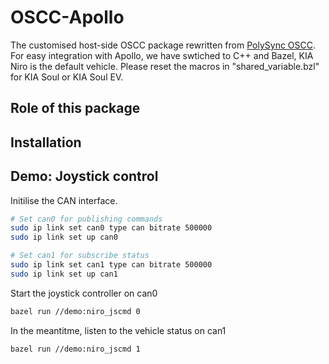 # OSCC-Apollo
The customised host-side OSCC package rewritten from [PolySync OSCC](https://github.com/PolySync/oscc). For easy integration with Apollo, we have swtiched to C++ and Bazel, KIA Niro is the default vehicle. Please reset the macros in "shared_variable.bzl" for KIA Soul or KIA Soul EV. 

## Role of this package

## Installation

## Demo: Joystick control
Initilise the CAN interface. 
```bash
# Set can0 for publishing commands
sudo ip link set can0 type can bitrate 500000
sudo ip link set up can0

# Set can1 for subscribe status
sudo ip link set can1 type can bitrate 500000
sudo ip link set up can1
```

Start the joystick controller on can0
```bash
bazel run //demo:niro_jscmd 0
```
In the meantitme, listen to the vehicle status on can1
```bash
bazel run //demo:niro_jscmd 1
```
